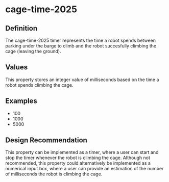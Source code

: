 # cage-time-2025

## Definition
The cage-time-2025 timer represents the time a robot spends between parking under the barge to climb and the robot succesfully climbing the cage (leaving the ground).

## Values
This property stores an integer value of milliseconds based on the time a robot spends climbing the cage.

## Examples
- 100
- 1000
- 5000

## Design Recommendation
This property can be implemented as a timer, where a user can start and stop the timer whenever the robot is climbing the cage. Although not recommended, this property could alternatively be implemented as a numerical input box, where a user can provide an estimation of the number of milliseconds the robot is climbing the cage.
